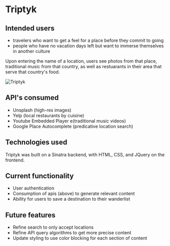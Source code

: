 # Triptyk

## Intended users

  * travelers who want to get a feel for a place before they commit to going
  * people who have no vacation days left but want to immerse themselves in another culture
  
Upon entering the name of a location, users see photos from that place, traditional music from that country, as well as restuarants in their area that serve that country's food.

![Triptyk](http://i.imgur.com/b28by6h.gif)

## API's consumed

  * Unsplash (high-res images)
  * Yelp (local restaurants by cuisine)
  * Youtube Embedded Player e(traditional music videos)
  * Google Place Autocomplete (predicative location search)
  
## Technologies used
  
  Triptyk was built on a Sinatra backend, with HTML, CSS, and JQuery on the frontend.
  
## Current functionality

  * User authentication
  * Consumption of apis (above) to generate relevant content
  * Ability for users to save a destination to their wanderlist
  
## Future features

  * Refine search to only accept locations
  * Refine API query algorithms to get more precise content
  * Update styling to use color blocking for each section of content
